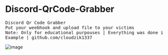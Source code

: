 # Discord-QrCode-Grabber
<pre>
Discord Qr Code Grabber
Put your weebhook and upload file to your victims
Note: Only for educational purpouses | Everything was done in scratch rewritten to python :) 
Example | github.com/cloudzik1337
</pre>
![image](https://user-images.githubusercontent.com/92876777/157116280-125871a5-9432-4320-9ccc-15344fef96e1.png)
